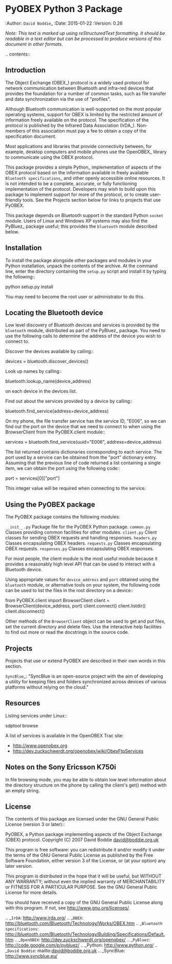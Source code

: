 PyOBEX Python 3 Package
=======================

:Author: `David Boddie`_
:Date: 2015-01-22
:Version: 0.26

*Note: This text is marked up using reStructuredText formatting. It should be
readable in a text editor but can be processed to produce versions of this
document in other formats.*


.. contents::


Introduction
------------

The Object Exchange (OBEX_) protocol is a widely used protocol for network
communication between Bluetooth and infra-red devices that provides the
foundation for a number of common tasks, such as file transfer and data
synchronization via the use of "profiles".

Although Bluetooth communication is well-supported on the most popular
operating systems, support for OBEX is limited by the restricted amount of
information freely available on the protocol. The specification of the protocol
is published by the Infrared Data Association (IrDA_). Non-members of this
association must pay a fee to obtain a copy of the specification document.

Most applications and libraries that provide connectivity between, for example,
desktop computers and mobile phones use the OpenOBEX_ library to communicate
using the OBEX protocol.

This package provides a simple Python_ implementation of aspects of the OBEX
protocol based on the information available in freely available
`Bluetooth specifications`_ and other openly accessible online resources.
It is not intended to be a complete, accurate, or fully functioning
implementation of the protocol. Developers may wish to build upon this
package to implement support for more of the protocol, or to create
user-friendly tools. See the Projects section below for links to projects
that use PyOBEX.

This package depends on Bluetooth support in the standard Python ``socket``
module. Users of Linux and Windows XP systems may also find the PyBluez_
package useful; this provides the ``bluetooth`` module described below.


Installation
------------

To install the package alongside other packages and modules in your Python
installation, unpack the contents of the archive. At the command line, enter
the directory containing the ``setup.py`` script and install it by typing the
following::

  python setup.py install

You may need to become the root user or administrator to do this.


Locating the Bluetooth device
-----------------------------

Low level discovery of Bluetooth devices and services is provided by the
``bluetooth`` module, distributed as part of the PyBluez_ package. You need to
use the following calls to determine the address of the device you wish to
connect to.

Discover the devices available by calling::

  devices = bluetooth.discover_devices()

Look up names by calling::

  bluetooth.lookup_name(device_address)

on each device in the devices list.

Find out about the services provided by a device by calling::

  bluetooth.find_service(address=device_address)

On my phone, the file transfer service has the service ID, "E006", so we can
find out the port on the device that we need to connect to when using the
BrowserClient from the PyOBEX.client module::

  services = bluetooth.find_service(uuid="E006", address=device_address)

The list returned contains dictionaries corresponding to each service. The port
used by a service can be obtained from the "port" dictionary entry. Assuming
that the previous line of code returned a list containing a single item, we can
obtain the port using the following code::

  port = services[0]["port"]

This integer value will be required when connecting to the service.


Using the PyOBEX package
------------------------

The PyOBEX package contains the following modules:

``__init__.py``
            Package file for the PyOBEX Python package.
``common.py``
            Classes providing common facilities for other modules.
``client.py``
            Client classes for sending OBEX requests and handling responses.
``headers.py``
            Classes encapsulating OBEX headers.
``requests.py``
            Classes encapsulating OBEX requests.
``responses.py``
            Classes encapsulating OBEX responses.

For most people, the client module is the most useful module because it
provides a reasonably high level API that can be used to interact with a
Bluetooth device.

Using appropriate values for ``device_address`` and ``port`` obtained using the
``bluetooth`` module, or alternative tools on your system, the following code
can be used to list the files in the root directory on a device::

  from PyOBEX.client import BrowserClient
  client = BrowserClient(device_address, port)
  client.connect()
  client.listdir()
  client.disconnect()

Other methods of the ``BrowserClient`` object can be used to get and put files,
set the current directory and delete files. Use the interactive help facilities
to find out more or read the docstrings in the source code.


Projects
--------

Projects that use or extend PyOBEX are described in their own words in this
section.

`SyncBlue`_: "SyncBlue is an open-source project with the aim of developing a utility for keeping files and folders synchronized across devices of various platforms without relying on the cloud."


Resources
---------

Listing services under Linux::

  sdptool browse <device address>

A list of services is available in the OpenOBEX Trac site:

* http://www.openobex.org
* http://dev.zuckschwerdt.org/openobex/wiki/ObexFtpServices


Notes on the Sony Ericsson K750i
--------------------------------

In file browsing mode, you may be able to obtain low level information about
the directory structure on the phone by calling the client's get() method with
an empty string.


License
-------

The contents of this package are licensed under the GNU General Public License
(version 3 or later)::

 PyOBEX, a Python package implementing aspects of the Object Exchange (OBEX) protocol.
 Copyright (C) 2007 David Boddie <david@boddie.org.uk>

 This program is free software: you can redistribute it and/or modify
 it under the terms of the GNU General Public License as published by
 the Free Software Foundation, either version 3 of the License, or
 (at your option) any later version.

 This program is distributed in the hope that it will be useful,
 but WITHOUT ANY WARRANTY; without even the implied warranty of
 MERCHANTABILITY or FITNESS FOR A PARTICULAR PURPOSE.  See the
 GNU General Public License for more details.

 You should have received a copy of the GNU General Public License
 along with this program.  If not, see <http://www.gnu.org/licenses/>.



.. _`IrDA`:                     http://www.irda.org/
.. _`OBEX`:                     http://bluetooth.com/Bluetooth/Technology/Works/OBEX.htm
.. _`Bluetooth specifications`: http://bluetooth.com/Bluetooth/Technology/Building/Specifications/Default.htm
.. _`OpenOBEX`:                 http://dev.zuckschwerdt.org/openobex/
.. _`PyBluez`:                  http://code.google.com/p/pybluez/
.. _Python:                     http://www.python.org/
.. _`David Boddie`:             mailto:david@boddie.org.uk
.. _SyncBlue:                   http://www.syncblue.eu/
